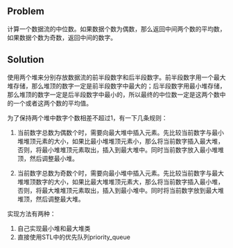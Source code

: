 ## Problem 
计算一个数据流的中位数。如果数据个数为偶数，那么返回中间两个数的平均数，如果数据个数为奇数，返回中间的数字。

## Solution
使用两个堆来分别存放数据流的前半段数字和后半段数字。前半段数字用一个最大堆存储，那么堆顶的数字一定是前半段数字中最大的；后半段数字用最小堆存储，那么堆顶的数字一定是后半段数字中最小的，所以最终的中位数一定是这两个数中的一个或者这两个数的平均值。

为了保持两个堆中数字个数相差不超过1，有一下几条规则：
1. 当前数字总数为偶数个时，需要向最大堆中插入元素。先比较当前数字与最小堆堆顶元素的大小，如果比最小堆堆顶元素小，那么将当前数字插入最大堆，否则，将最小堆堆顶元素取出，插入到最大堆中。同时当前数字放入最小堆堆顶，然后调整最小堆。

2. 当前数字总数为奇数个时，需要向最小堆中插入元素。先比较当前数字与最大堆堆顶数字的大小，如果比最大堆堆顶元素大，那么将当前数字插入最小堆，否则，将最大堆堆顶元素取出，插入到最小堆中。同时将当前数字放到最大堆堆顶，然后调整最大堆。


实现方法有两种：
1. 自己实现最小堆和最大堆类
2. 直接使用STL中的优先队列priority_queue